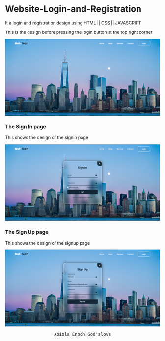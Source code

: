# Website-Login-and-Registration
It a login and registration design using HTML || CSS || JAVASCRIPT 

This is the design before pressing the login button at the top right corner

![the design](screenshot/1.PNG)

<h3>The Sign In page</h3>
<p>This shows the design of the signin page </p>

![the login screenshot](screenshot/2.PNG)

<h3>The Sign Up page</h3>
<p>This shows the design of the signup page </p>

![the login screenshot](screenshot/3.PNG)

<pre align="center">Abiola Enoch God'slove</pre>
